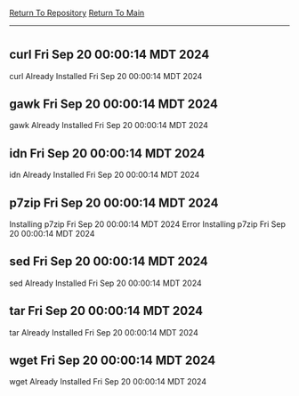 [Return To Repository](https://github.com/DigitalWarrior/piholeparser/)
[Return To Main](https://github.com/DigitalWarrior/piholeparser/blob/master/RecentRunLogs/Mainlog.md)
____________________________________
# 
## curl Fri Sep 20 00:00:14 MDT 2024
curl Already Installed Fri Sep 20 00:00:14 MDT 2024
## gawk Fri Sep 20 00:00:14 MDT 2024
gawk Already Installed Fri Sep 20 00:00:14 MDT 2024
## idn Fri Sep 20 00:00:14 MDT 2024
idn Already Installed Fri Sep 20 00:00:14 MDT 2024
## p7zip Fri Sep 20 00:00:14 MDT 2024
Installing p7zip Fri Sep 20 00:00:14 MDT 2024
Error Installing p7zip Fri Sep 20 00:00:14 MDT 2024
## sed Fri Sep 20 00:00:14 MDT 2024
sed Already Installed Fri Sep 20 00:00:14 MDT 2024
## tar Fri Sep 20 00:00:14 MDT 2024
tar Already Installed Fri Sep 20 00:00:14 MDT 2024
## wget Fri Sep 20 00:00:14 MDT 2024
wget Already Installed Fri Sep 20 00:00:14 MDT 2024
